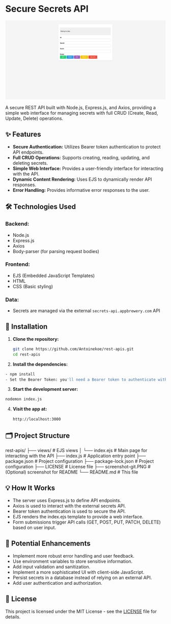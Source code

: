 # Secure Secrets API

[![Secure Secrets Screenshot](screenshot-git.PNG)]()

A secure REST API built with Node.js, Express.js, and Axios, providing a simple web interface for managing secrets with full CRUD (Create, Read, Update, Delete) operations.

## ✨ Features

- **Secure Authentication:** Utilizes Bearer token authentication to protect API endpoints.
- **Full CRUD Operations:** Supports creating, reading, updating, and deleting secrets.
- **Simple Web Interface:** Provides a user-friendly interface for interacting with the API.
- **Dynamic Content Rendering:** Uses EJS to dynamically render API responses.
- **Error Handling:** Provides informative error responses to the user.

## 🛠️ Technologies Used

### Backend:

- Node.js
- Express.js
- Axios
- Body-parser (for parsing request bodies)

### Frontend:

- EJS (Embedded JavaScript Templates)
- HTML
- CSS (Basic styling)

### Data:

- Secrets are managed via the external `secrets-api.appbrewery.com` API

## 🚀 Installation

1. **Clone the repository:**

   ```bash
   git clone https://github.com/Antoinekoe/rest-apis.git
   cd rest-apis
   ```

2. **Install the dependencies:**

```bash
- npm install
- Set the Bearer Token: you'll need a Bearer token to authenticate with the API.
```

3. **Start the development server:**

```bash
nodemon index.js
```

4. **Visit the app at:**

   `http://localhost:3000`

## 🗂️ Project Structure

rest-apis/
├── views/ # EJS views
│ └── index.ejs # Main page for interacting with the API
├── index.js # Application entry point
├── package.json # Project configuration
├── package-lock.json # Project configuration
├── LICENSE # License file
├── screenshot-git.PNG # (Optional) screenshot for README
└── README.md # This file

## 💡 How It Works

- The server uses Express.js to define API endpoints.
- Axios is used to interact with the external secrets API.
- Bearer token authentication is used to secure the API.
- EJS renders the index.ejs template to provide a web interface.
- Form submissions trigger API calls (GET, POST, PUT, PATCH, DELETE) based on user input.

## 🧪 Potential Enhancements

- Implement more robust error handling and user feedback.
- Use environment variables to store sensitive information.
- Add input validation and sanitization.
- Implement a more sophisticated UI with client-side JavaScript.
- Persist secrets in a database instead of relying on an external API.
- Add user authentication and authorization.

## 🔑 License

This project is licensed under the MIT License - see the [LICENSE](LICENSE) file for details.
